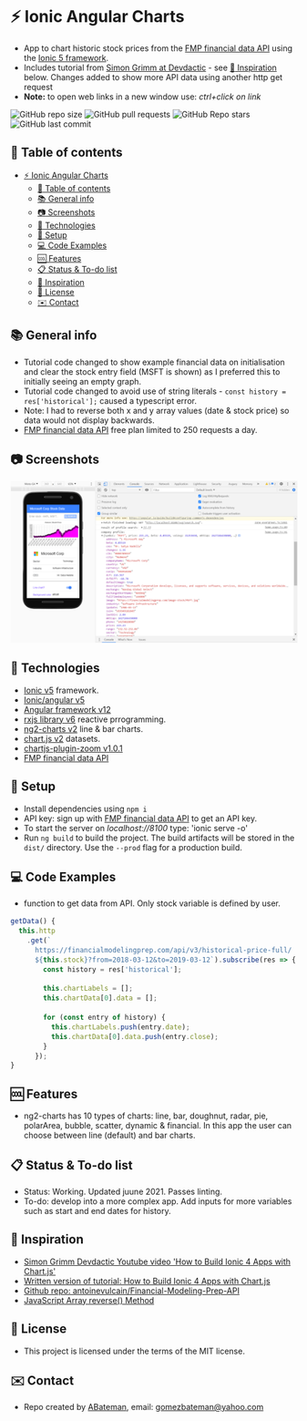 # :zap: Ionic Angular Charts

* App to chart historic stock prices from the [FMP financial data API](https://financialmodelingprep.com/developer/docs) using the [Ionic 5 framework](https://ionicframework.com/docs).
* Includes tutorial from [Simon Grimm at Devdactic](https://www.youtube.com/channel/UCZZPgUIorPao48a1tBYSDgg) - see [:clap: Inspiration](#clap-inspiration) below. Changes added to show more API data using another http get request
* **Note:** to open web links in a new window use: _ctrl+click on link_

![GitHub repo size](https://img.shields.io/github/repo-size/AndrewJBateman/ionic-angular-stock-data?style=plastic)
![GitHub pull requests](https://img.shields.io/github/issues-pr/AndrewJBateman/ionic-angular-stock-data?style=plastic)
![GitHub Repo stars](https://img.shields.io/github/stars/AndrewJBateman/ionic-angular-stock-data?style=plastic)
![GitHub last commit](https://img.shields.io/github/last-commit/AndrewJBateman/ionic-angular-stock-data?style=plastic)

## :page_facing_up: Table of contents

* [:zap: Ionic Angular Charts](#zap-ionic-angular-charts)
  * [:page_facing_up: Table of contents](#page_facing_up-table-of-contents)
  * [:books: General info](#books-general-info)
  * [:camera: Screenshots](#camera-screenshots)
  * [:signal_strength: Technologies](#signal_strength-technologies)
  * [:floppy_disk: Setup](#floppy_disk-setup)
  * [:computer: Code Examples](#computer-code-examples)
  * [:cool: Features](#cool-features)
  * [:clipboard: Status & To-do list](#clipboard-status--to-do-list)
  * [:clap: Inspiration](#clap-inspiration)
  * [:file_folder: License](#file_folder-license)
  * [:envelope: Contact](#envelope-contact)

## :books: General info

* Tutorial code changed to show example financial data on initialisation and clear the stock entry field (MSFT is shown) as I preferred this to initially seeing an empty graph.
* Tutorial code changed to avoid use of string literals - `const history = res['historical'];` caused a typescript error.
* Note: I had to reverse both x and y array values (date & stock price) so data would not display backwards.
* [FMP financial data API](https://financialmodelingprep.com/developer/docs) free plan limited to 250 requests a day.

## :camera: Screenshots

![screenshot](./img/chart.png)

## :signal_strength: Technologies

* [Ionic v5](https://ionicframework.com/) framework.
* [Ionic/angular v5](https://ionicframework.com/)
* [Angular framework v12](https://angular.io/)
* [rxjs library v6](https://angular.io/guide/rx-library) reactive prrogramming.
* [ng2-charts v2](https://valor-software.com/ng2-charts/) line & bar charts.
* [chart.js v2](https://www.chartjs.org/) datasets.
* [chartjs-plugin-zoom v1.0.1](https://github.com/chartjs/chartjs-plugin-zoom)
* [FMP financial data API](https://financialmodelingprep.com/developer/docs)

## :floppy_disk: Setup

* Install dependencies using `npm i`
* API key: sign up with [FMP financial data API](https://financialmodelingprep.com) to get an API key.
* To start the server on _localhost://8100_ type: 'ionic serve -o'
* Run `ng build` to build the project. The build artifacts will be stored in the `dist/` directory. Use the `--prod` flag for a production build.

## :computer: Code Examples

* function to get data from API. Only stock variable is defined by user.

```typescript
getData() {
  this.http
    .get(`
      https://financialmodelingprep.com/api/v3/historical-price-full/
      ${this.stock}?from=2018-03-12&to=2019-03-12`).subscribe(res => {
        const history = res['historical'];

        this.chartLabels = [];
        this.chartData[0].data = [];

        for (const entry of history) {
          this.chartLabels.push(entry.date);
          this.chartData[0].data.push(entry.close);
        }
      });
}
```

## :cool: Features

* ng2-charts has 10 types of charts: line, bar, doughnut, radar, pie, polarArea, bubble, scatter, dynamic & financial. In this app the user can choose between line (default) and bar charts.

## :clipboard: Status & To-do list

* Status: Working. Updated juune 2021. Passes linting.
* To-do: develop into a more complex app. Add inputs for more variables such as start and end dates for history.

## :clap: Inspiration

* [Simon Grimm Devdactic Youtube video 'How to Build Ionic 4 Apps with Chart.js'](https://www.youtube.com/watch?v=8sd99RJeYSk)
* [Written version of tutorial: How to Build Ionic 4 Apps with Chart.js](https://devdactic.com/ionic-4-chartjs/)
* [Github repo: antoinevulcain/Financial-Modeling-Prep-API](https://github.com/antoinevulcain/Financial-Modeling-Prep-API)
* [JavaScript Array reverse() Method](https://www.w3schools.com/jsref/jsref_reverse.asp)

## :file_folder: License

* This project is licensed under the terms of the MIT license.

## :envelope: Contact

* Repo created by [ABateman](https://github.com/AndrewJBateman), email: gomezbateman@yahoo.com